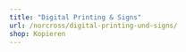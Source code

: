 ```yaml
---
title: "Digital Printing & Signs"
url: /norcross/digital-printing-und-signs/
shop: Kopieren
---
```

